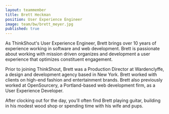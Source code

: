 ```yaml
---
layout: teammember
title: Brett Heckman
position: User Experience Engineer
image: team/bw/brett_meyer.jpg
published: true
---
```

As ThinkShout's User Experience Engineer, Brett brings over 10 years of experience working in software and web development. Brett is passionate about working with mission driven organizes and development a user experience that optimizes constituent engagement.

Prior to joining ThinkShout, Brett was a Production Director at Wardenclyffe, a design and development agency based in New York. Brett worked with clients on high-end fashion and entertainment brands. Brett also previously worked at OpenSourcery, a Portland-based web development firm, as a User Experience Developer.

After clocking out for the day, you’ll often find Brett playing guitar, building in his modest wood shop or spending time with his wife and pups.